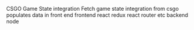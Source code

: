 CSGO Game State integration
Fetch game state integration from csgo
populates data in front end
frontend react redux react router etc
backend node

